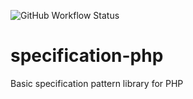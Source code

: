 ![GitHub Workflow Status](https://img.shields.io/github/workflow/status/strikelabs/specification-php/PHP%20Composer)
# specification-php
Basic specification pattern library for PHP
